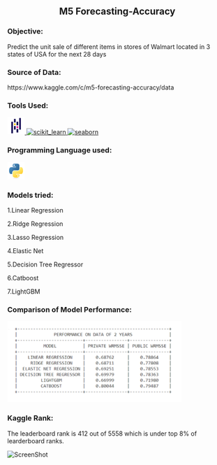 <h2 align="center">M5 Forecasting-Accuracy</h3>

<h3 align="left">Objective:</h3> </h4>Predict the unit sale of different items in stores of Walmart located in 3 states of USA for the next 28 days</h4>
<h3 align="left">Source of Data:</h3> </h4> https://www.kaggle.com/c/m5-forecasting-accuracy/data</h4>
<p align="left">
</p>

<h3 align="left">Tools Used:</h3>
<p align="left"> <a href="https://pandas.pydata.org/" target="_blank" rel="noreferrer"> <img src="https://raw.githubusercontent.com/devicons/devicon/2ae2a900d2f041da66e950e4d48052658d850630/icons/pandas/pandas-original.svg" alt="pandas" width="40" height="40"/> </a> <a href="https://scikit-learn.org/" target="_blank" rel="noreferrer"> <img src="https://upload.wikimedia.org/wikipedia/commons/0/05/Scikit_learn_logo_small.svg" alt="scikit_learn" width="40" height="40"/> </a> <a href="https://seaborn.pydata.org/" target="_blank" rel="noreferrer"> <img src="https://seaborn.pydata.org/_images/logo-mark-lightbg.svg" alt="seaborn" width="40" height="40"/> </a> </p>

</p>
<h3 align="left">Programming Language used:</h3>
<a href="https://www.python.org" target="_blank" rel="noreferrer"> <img src="https://raw.githubusercontent.com/devicons/devicon/master/icons/python/python-original.svg" alt="python" width="40" height="40"/> </a> </p>


<h3 align="left">Models tried:</h3>

1.Linear Regression

2.Ridge Regression

3.Lasso Regression

4.Elastic Net

5.Decision Tree Regressor

6.Catboost

7.LightGBM

<h3 align="left">Comparison of Model Performance:</h3>
<div align="leftr">
    <img src="/Screenshot 2022-01-28 201525.png" width="400px"</img> 
</div>

<h3 align="left">Kaggle Rank:</h3>
The leaderboard rank is 412 out of 5558 which is under top 8% of learderboard ranks.



![ScreenShot]()

